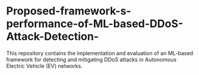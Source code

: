 # Proposed-framework-s-performance-of-ML-based-DDoS-Attack-Detection-
This repository contains the implementation and evaluation of an ML-based framework for detecting and mitigating DDoS attacks in Autonomous Electric Vehicle (EV) networks.
